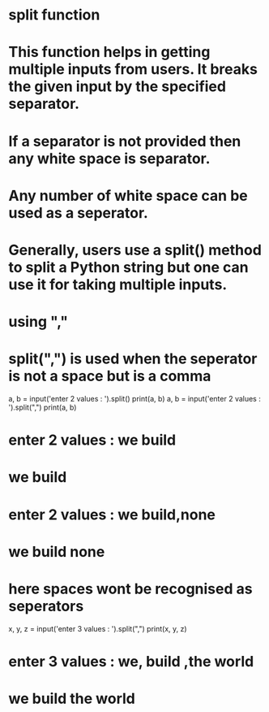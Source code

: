 # split function

# This function helps in getting multiple inputs from users. It breaks the given input by the specified separator.
# If a separator is not provided then any white space is separator.
# Any number of white space can be used as a seperator.
# Generally, users use a split() method to split a Python string but one can use it for taking multiple inputs.

# using ","
# split(",") is used when the seperator is not a space but is a comma

a, b = input('enter 2 values : ').split()
print(a, b)
a, b = input('enter 2 values : ').split(",")
print(a, b)
# enter 2 values : we build
# we build
# enter 2 values : we build,none
# we build none

# here spaces wont be recognised as seperators
x, y, z = input('enter 3 values : ').split(",")
print(x, y, z)
# enter 3 values : we, build ,the      world 
# we  build  the      world 
